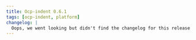 ```yaml
---
title: Ocp-indent 0.6.1
tags: [ocp-indent, platform]
changelog: |
  Oops, we went looking but didn't find the changelog for this release 🙈
---
```

